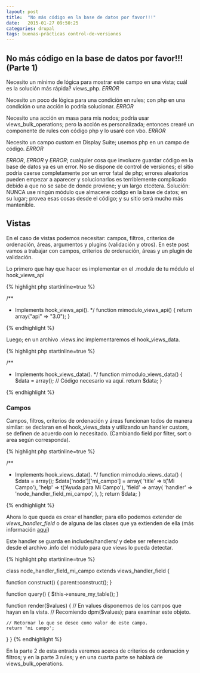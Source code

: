 ```yaml
---
layout: post
title:  "No más código en la base de datos por favor!!!"
date:   2015-01-27 09:50:25
categories: drupal
tags: buenas-prácticas control-de-versiones
---
```


## No más código en la base de datos por favor!!! (Parte 1)

Necesito un mínimo de lógica para mostrar este campo en una vista; cuál es la solución más rápida? views_php. *ERROR*

Necesito un poco de lógica para una condición en rules; con php en una condición o una acción lo podría solucionar. *ERROR*

Necesito una acción en masa para mis nodos; podría usar views_bulk_operations; pero la acción es personalizada; entonces crearé un componente de rules con código php y lo usaré con vbo. *ERROR*

Necesito un campo custom en Display Suite; usemos php en un campo de código. *ERROR*

*ERROR*, *ERROR* y *ERROR*; cualquier cosa que involucre guardar código en la base de datos ya es un error. No se dispone de control de versiones; el sitio podría caerse completamente por un error fatal de php; errores aleatorios pueden empezar a aparecer y solucionarlos es terriblemente complicado debido a que no se sabe de donde proviene; y un largo etcétera. Solución: NUNCA use ningún módulo que almacene código en la base de datos; en su lugar; provea esas cosas desde el código; y su sitio será mucho más mantenible.

## Vistas

En el caso de vistas podemos necesitar: campos, filtros, criterios de ordenación, áreas, argumentos y plugins (validación y otros). En este post vamos a trabajar con campos, criterios de ordenación, áreas y un plugin de validación.

Lo primero que hay que hacer es implementar en el .module de tu módulo el hook_views_api


{% highlight php startinline=true %}

/**
 * Implements hook_views_api().
 */
function mimodulo_views_api() {
    return array("api" => "3.0");
}

{% endhighlight %}

Luego; en un archivo .views.inc implementaremos el hook_views_data.


{% highlight php startinline=true %}

/**
 * Implements hook_views_data().
 */
function mimodulo_views_data() {
  $data = array();
  // Código necesario va aquí.
  return $data;
}

{% endhighlight %}

### Campos

Campos, filtros, criterios de ordenación y áreas funcionan todos de manera similar: se declaran en el hook_views_data y utilizando un handler custom, se definen de acuerdo con lo necesitado. (Cambiando field por filter, sort o area según corresponda).

{% highlight php startinline=true %}

/**
 * Implements hook_views_data().
 */
function mimodulo_views_data() {
  $data = array();
  $data['node']['mi_campo'] = array(
    'title' => t('Mi Campo'),
    'help' => t('Ayuda para Mi Campo'),
    'field' => array(
      'handler' => 'node_handler_field_mi_campo',
    ),
  );
  return $data;
}

{% endhighlight %}

Ahora lo que queda es crear el handler; para ello podemos extender de *views_handler_field* o de alguna de las clases que ya extienden de ella (más información [aquí](https://api.drupal.org/api/views/handlers!views_handler_field.inc/group/views_field_handlers/7, "Views field handlers"))

Este handler se guarda en includes/handlers/ y debe ser referenciado desde el archivo .info del módulo para que views lo pueda detectar.

{% highlight php startinline=true %}

class node_handler_field_mi_campo extends views_handler_field {

  function construct() {
    parent::construct();
  }

  function query() {
    $this->ensure_my_table();
  }

  function render($values) {
    // En values disponemos de los campos que hayan en la vista.
    // Recomiendo dpm($values); para examinar este objeto.

    // Retornar lo que se desee como valor de este campo.
    return 'mi campo';
  }
}
{% endhighlight %}

En la parte 2 de esta entrada veremos acerca de criterios de ordenación y filtros; y en la parte 3 rules; y en una cuarta parte se hablará de views_bulk_operations.
